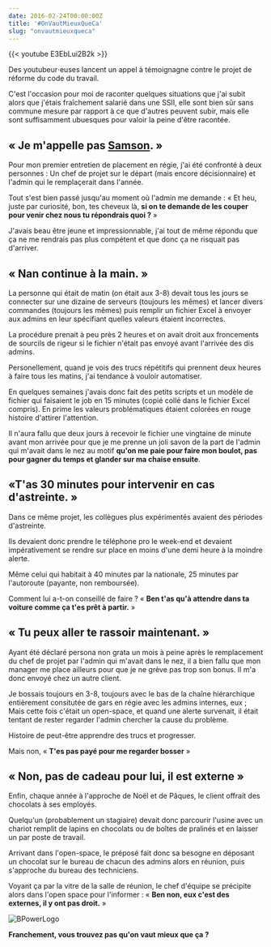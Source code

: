 ```yaml
---
date: 2016-02-24T00:00:00Z
title: '#OnVautMieuxQueCa'
slug: "onvautmieuxqueca"
---
```


{{< youtube E3EbLui2B2k >}}

Des youtubeur⋅euses lancent un appel à témoignagne contre le projet de réforme du code du travail.

C'est l'occasion pour moi de raconter quelques situations que j'ai subit alors que j'étais fraîchement salarié dans une SSII, elle sont bien sûr sans commune mesure par rapport à ce que d'autres peuvent subir, mais elle sont suffisamment ubuesques pour valoir la peine d'être racontée.

## « Je m'appelle pas [Samson][1]. »

Pour mon premier entretien de placement en régie, j'ai été confronté à deux personnes : Un chef de projet sur le départ (mais encore décisionnaire) et l'admin qui le remplaçerait dans l'année.

Tout s'est bien passé jusqu'au moment où l'admin me demande : « Et heu, juste par curiosité, bon, tes cheveux là, **si on te demande de les couper pour venir chez nous tu répondrais quoi ?** »

J'avais beau être jeune et impressionnable, j'ai tout de même répondu que ça ne me rendrais pas plus compétent et que donc ça ne risquait pas d'arriver.

## « Nan continue à la main. »

La personne qui était de matin (on était aux 3-8) devait tous les jours se connecter sur une dizaine de serveurs (toujours les  mêmes) et lancer divers commandes (toujours les mêmes) puis remplir un fichier Excel à envoyer aux admins en leur spécifiant quelles valeurs étaient incorrectes.

La procédure prenait à peu près 2 heures et on avait droit aux froncements de sourcils de rigeur si le fichier n'était pas envoyé avant l'arrivée des dis admins.

Personellement, quand je vois des trucs répétitifs qui prennent deux heures à faire tous les matins, j'ai tendance à vouloir automatiser.

En quelques semaines j'avais donc fait des petits scripts et un modèle de fichier qui faisaient le job en 15 minutes (copié collé dans le fichier Excel compris). En prime les valeurs problématiques étaient colorées en rouge histoire d'attirer l'attention.

Il n'aura fallu que deux jours à recevoir le fichier une vingtaine de minute avant mon arrivée pour que je me prenne un joli savon de la part de l'admin qui m'avait dans le nez au motif **qu'on me paie pour faire mon boulot, pas pour gagner du temps et glander sur ma chaise ensuite**.

## «T'as 30 minutes pour intervenir en cas d'astreinte. »

Dans ce même projet, les collègues plus expérimentés avaient des périodes d'astreinte.

Ils devaient donc prendre le téléphone pro le week-end et devaient impérativement se rendre sur place en moins d'une demi heure à la moindre alerte.

Même celui qui habitait à 40 minutes par la nationale, 25 minutes par l'autoroute (payante, non remboursée).

Comment lui a-t-on conseillé de faire ? « **Ben t'as qu'à attendre dans ta voiture comme ça t'es prêt à partir.** »

## « Tu peux aller te rassoir maintenant. »

Ayant été déclaré persona non grata un mois à peine après le remplacement du chef de projet par l'admin qui m'avait dans le nez, il a bien fallu que mon manager me place ailleurs pour que je ne grève pas trop son bonus. Il m'a donc envoyé chez un autre client.

Je bossais toujours en 3-8, toujours avec le bas de la chaîne hiérarchique entièrement consitutée de gars en régie avec les admins internes, eux ; Mais cette fois c'était un open-space, et quand une alerte survenait, il était tentant de rester regarder l'admin chercher la cause du problème.

Histoire de peut-être apprendre des trucs et progresser.

Mais non, « **T'es pas payé pour me regarder bosser** »

## « Non, pas de cadeau pour lui, il est externe »

Enfin, chaque année à l'approche de Noël et de Pâques, le client offrait des chocolats à ses employés.

Quelqu'un (probablement un stagiaire) devait donc parcourir l'usine avec un chariot remplit de lapins en chocolats ou de boîtes de pralinés et en laisser un par poste de travail.

Arrivant dans l'open-space, le préposé fait donc sa besogne en déposant un chocolat sur le bureau de chacun des admins alors en réunion, puis s'approche du bureau des techniciens.

Voyant ça par la vitre de la salle de réunion, le chef d'équipe se précipite alors dans l'open space pour l'informer : « **Ben non, eux c'est des externes, il y ont pas droit.** »

![BPowerLogo](/img/BPowerLogo.png)

**Franchement, vous trouvez pas qu'on vaut mieux que ça ?**

[1]: https://en.wikipedia.org/wiki/Samson
